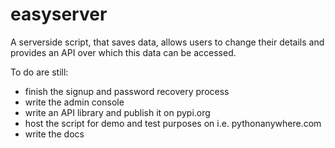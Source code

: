 # easyserver
A serverside script, that saves data, allows users to change their details and provides an API over which this data can be accessed.

To do are still:
- finish the signup and password recovery process
- write the admin console
- write an API library and publish it on pypi.org
- host the script for demo and test purposes on i.e. pythonanywhere.com
- write the docs
